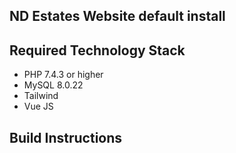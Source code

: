 ## ND Estates Website default install

## Required Technology Stack

 - PHP 7.4.3 or higher
 - MySQL 8.0.22
- Tailwind
- Vue JS



## Build Instructions




